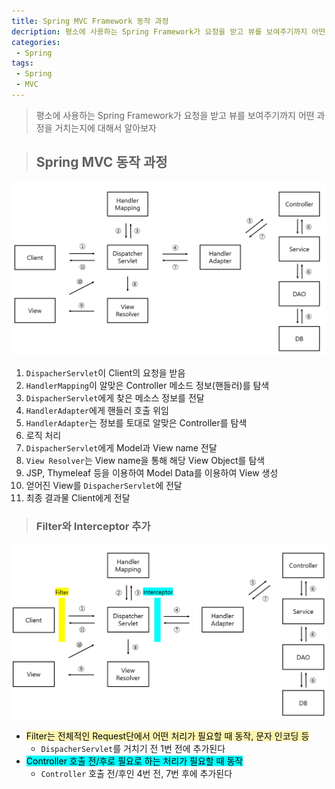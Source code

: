 ```yaml
---
title: Spring MVC Framework 동작 과정
decription: 평소에 사용하는 Spring Framework가 요청을 받고 뷰를 보여주기까지 어떤 과정을 거치는지에 대해서 알아보자
categories:
 - Spring
tags:
 - Spring
 - MVC
---
```


> 평소에 사용하는 Spring Framework가 요청을 받고 뷰를 보여주기까지 어떤 과정을 거치는지에 대해서 알아보자

> ## Spring MVC 동작 과정

![springMvcLifeCycle](/assets/springMvcLifeCycle.PNG)

1. `DispacherServlet`이 Client의 요청을 받음
2. `HandlerMapping`이 알맞은 Controller 메소드 정보(핸들러)를 탐색
3. `DispacherServlet`에게 찾은 메소스 정보를 전달
4. `HandlerAdapter`에게 핸들러 호출 위임
5. `HandlerAdapter`는 정보를 토대로 알맞은 Controller를 탐색
6. 로직 처리
7. `DispacherServlet`에게 Model과 View name 전달
8. `View Resolver`는 View name을 통해 해당 View Object를 탐색
9. JSP, Thymeleaf 등을 이용하여 Model Data를 이용하여 View 생성
10. 얻어진 View를 `DispacherServlet`에 전달
11. 최종 결과물 Client에게 전달

> ### Filter와 Interceptor 추가

![springMvcLifeCycle2](/assets/springMvcLifeCycle2.PNG)

- <mark style='background-color: #fff5b1'>Filter는 전체적인 Request단에서 어떤 처리가 필요할 때 동작, 문자 인코딩 등</mark>
  - `DispacherServlet`를 거치기 전 1번 전에 추가된다
- <mark style='background-color: #00FFFF'>Controller 호출 전/후로 필요로 하는 처리가 필요할 때 동작</mark>
  - `Controller` 호출 전/후인 4번 전, 7번 후에 추가된다

